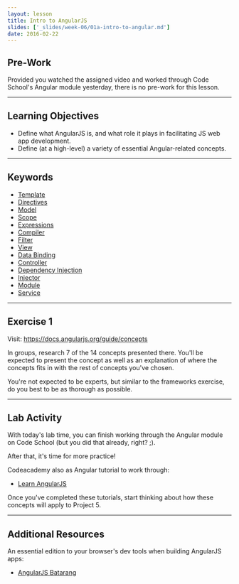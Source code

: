 ```yaml
---
layout: lesson
title: Intro to AngularJS
slides: ['_slides/week-06/01a-intro-to-angular.md']
date: 2016-02-22
---
```


## Pre-Work

Provided you watched the assigned video and worked through Code School's Angular module yesterday, there is no pre-work for this lesson.

---

## Learning Objectives

- Define what AngularJS is, and what role it plays in facilitating JS web app development.
- Define (at a high-level) a variety of essential Angular-related concepts.

---

## Keywords

- [Template](https://docs.angularjs.org/guide/concepts#template)
- [Directives](https://docs.angularjs.org/guide/concepts#directive)
- [Model](https://docs.angularjs.org/guide/concepts#model)
- [Scope](https://docs.angularjs.org/guide/concepts#scope)
- [Expressions](https://docs.angularjs.org/guide/concepts#expression)
- [Compiler](https://docs.angularjs.org/guide/concepts#compiler)
- [Filter](https://docs.angularjs.org/guide/concepts#filter)
- [View](https://docs.angularjs.org/guide/concepts#view)
- [Data Binding](https://docs.angularjs.org/guide/concepts#databinding)
- [Controller](https://docs.angularjs.org/guide/concepts#controller)
- [Dependency Injection](https://docs.angularjs.org/guide/concepts#di)
- [Injector](https://docs.angularjs.org/guide/concepts#injector)
- [Module](https://docs.angularjs.org/guide/concepts#module)
- [Service](https://docs.angularjs.org/guide/concepts#service)

---

## Exercise 1

Visit: https://docs.angularjs.org/guide/concepts

In groups, research 7 of the 14 concepts presented there. You'll be expected to present the concept as well as an explanation of where the concepts fits in with the rest of concepts you've chosen.

You're not expected to be experts, but similar to the frameworks exercise, do you best to be as thorough as possible.

---

## Lab Activity

With today's lab time, you can finish working through the Angular module on Code School (but you did that already, right? ;).

After that, it's time for more practice!

Codeacademy also as Angular tutorial to work through:

- [Learn AngularJS](https://www.codecademy.com/en/courses/learn-angularjs)

Once you've completed these tutorials, start thinking about how these concepts will apply to Project 5.

---

## Additional Resources

An essential edition to your browser's dev tools when building AngularJS apps:

- [AngularJS Batarang](https://chrome.google.com/webstore/detail/angularjs-batarang/ighdmehidhipcmcojjgiloacoafjmpfk?hl=en)

